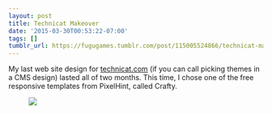 ```yaml
---
layout: post
title: Technicat Makeover
date: '2015-03-30T00:53:22-07:00'
tags: []
tumblr_url: https://fugugames.tumblr.com/post/115005524866/technicat-makeover
---
```

My last web site design for [technicat.com](http://technicat.com/) (if you can call picking themes in a CMS design) lasted all of two months. This time, I chose one of the free responsive templates from PixelHint, called Crafty.

<figure data-orig-height="1178" data-orig-width="2326"><img src="https://66.media.tumblr.com/5a7c7956608f5d50e4d3ef4e292080ba/tumblr_inline_nm0djvCB0a1sjxbf5_500.png" data-orig-height="1178" data-orig-width="2326"></figure>
